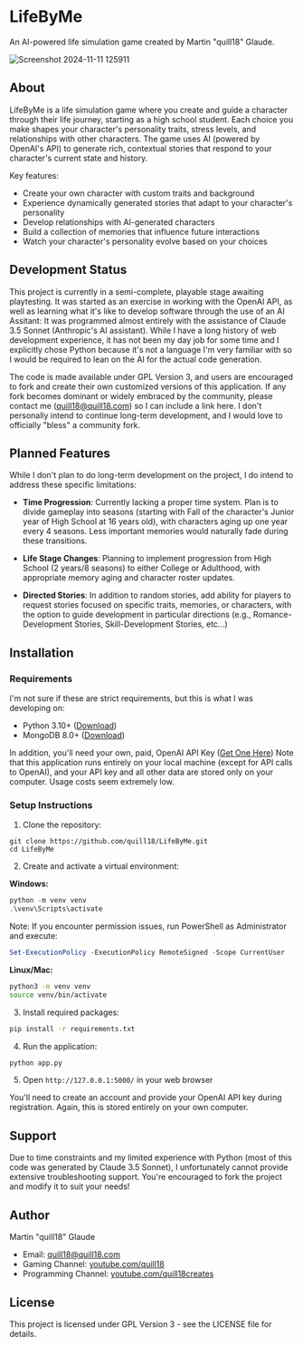 # LifeByMe

An AI-powered life simulation game created by Martin "quill18" Glaude.

![Screenshot 2024-11-11 125911](https://github.com/user-attachments/assets/1ae9c96a-b56d-42b7-9c0f-c336330f6153)

## About

LifeByMe is a life simulation game where you create and guide a character through their life journey, starting as a high school student. Each choice you make shapes your character's personality traits, stress levels, and relationships with other characters. The game uses AI (powered by OpenAI's API) to generate rich, contextual stories that respond to your character's current state and history.

Key features:
- Create your own character with custom traits and background
- Experience dynamically generated stories that adapt to your character's personality
- Develop relationships with AI-generated characters
- Build a collection of memories that influence future interactions
- Watch your character's personality evolve based on your choices

## Development Status

This project is currently in a semi-complete, playable stage awaiting playtesting. It was started as an exercise in working with the OpenAI API, as well as learning what it's like to develop software through the use of an AI Assitant: It was programmed almost entirely with the assistance of Claude 3.5 Sonnet (Anthropic's AI assistant). While I have a long history of web development experience, it has not been my day job for some time and I explicitly chose Python because it's not a language I'm very familiar with so I would be required to lean on the AI for the actual code generation.

The code is made available under GPL Version 3, and users are encouraged to fork and create their own customized versions of this application. If any fork becomes dominant or widely embraced by the community, please contact me (quill18@quill18.com) so I can include a link here. I don't personally intend to continue long-term development, and I would love to officially "bless" a community fork.

## Planned Features

While I don't plan to do long-term development on the project, I do intend to address these specific limitations:

* **Time Progression**: Currently lacking a proper time system. Plan is to divide gameplay into seasons (starting with Fall of the character's Junior year of High School at 16 years old), with characters aging up one year every 4 seasons. Less important memories would naturally fade during these transitions.

* **Life Stage Changes**: Planning to implement progression from High School (2 years/8 seasons) to either College or Adulthood, with appropriate memory aging and character roster updates.

* **Directed Stories**: In addition to random stories, add ability for players to request stories focused on specific traits, memories, or characters, with the option to guide development in particular directions (e.g., Romance-Development Stories, Skill-Development Stories, etc...)

## Installation

### Requirements

I'm not sure if these are strict requirements, but this is what I was developing on:
- Python 3.10+ ([Download](https://www.python.org/downloads/))
- MongoDB 8.0+ ([Download](https://www.mongodb.com/try/download/community))

In addition, you'll need your own, paid, OpenAI API Key ([Get One Here](https://platform.openai.com/api-keys)) Note that this application runs entirely on your local machine (except for API calls to OpenAI), and your API key and all other data are stored only on your computer. Usage costs seem extremely low.

### Setup Instructions

1. Clone the repository:
```
git clone https://github.com/quill18/LifeByMe.git
cd LifeByMe
```

2. Create and activate a virtual environment:

**Windows:**
```powershell
python -m venv venv
.\venv\Scripts\activate
```
Note: If you encounter permission issues, run PowerShell as Administrator and execute:
```powershell
Set-ExecutionPolicy -ExecutionPolicy RemoteSigned -Scope CurrentUser
```

**Linux/Mac:**
```bash
python3 -m venv venv
source venv/bin/activate
```

3. Install required packages:
```bash
pip install -r requirements.txt
```

4. Run the application:
```bash
python app.py
```

5. Open `http://127.0.0.1:5000/` in your web browser

You'll need to create an account and provide your OpenAI API key during registration. Again, this is stored entirely on your own computer.

## Support

Due to time constraints and my limited experience with Python (most of this code was generated by Claude 3.5 Sonnet), I unfortunately cannot provide extensive troubleshooting support. You're encouraged to fork the project and modify it to suit your needs!

## Author

Martin "quill18" Glaude
- Email: quill18@quill18.com
- Gaming Channel: [youtube.com/quill18](https://youtube.com/quill18)
- Programming Channel: [youtube.com/quill18creates](https://youtube.com/quill18creates)

## License

This project is licensed under GPL Version 3 - see the LICENSE file for details.
